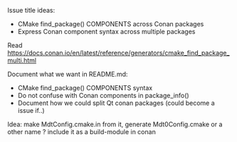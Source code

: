 
Issue title ideas:
- CMake find_package() COMPONENTS across Conan packages
- Express Conan component syntax across multiple packages


Read https://docs.conan.io/en/latest/reference/generators/cmake_find_package_multi.html


Document what we want in README.md:
- CMake find_package() COMPONENTS syntax
- Do not confuse with Conan components in package_info()
- Document how we could split Qt conan packages (could become a issue if..)


Idea:
make MdtConfig.cmake.in
from it, generate Mdt0Config.cmake or a other name ?
include it as a build-module in conan

